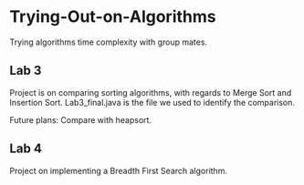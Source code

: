# Trying-Out-on-Algorithms
Trying algorithms time complexity with group mates.

## Lab 3 
Project is on comparing sorting algorithms, with regards to Merge Sort and Insertion Sort. Lab3_final.java is the file we used to identify the comparison.

Future plans:
Compare with heapsort.

## Lab 4
Project on implementing a Breadth First Search algorithm.
